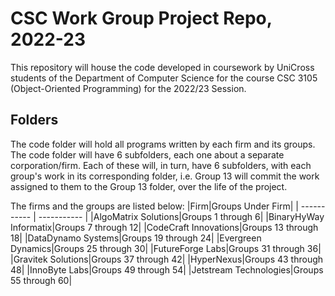 # CSC Work Group Project Repo, 2022-23
This repository will house the code developed in coursework by UniCross students of the Department of Computer Science for the course CSC 3105 (Object-Oriented Programming) for the 2022/23 Session.
## Folders
The code folder will hold all programs written by each firm and its groups. The code folder will have 6 subfolders, each one about a separate corporation/firm.
Each of these will, in turn, have 6 subfolders, with each group's work in its corresponding folder, i.e. Group 13 will commit the work assigned to them to the Group 13 folder, over the life of the project.

The firms and the groups are listed below:
|Firm|Groups Under Firm|
| ----------- | ----------- |
|AlgoMatrix Solutions|Groups 1 through 6|
|BinaryHyWay Informatix|Groups 7 through 12|
|CodeCraft Innovations|Groups 13 through 18|
|DataDynamo Systems|Groups 19 through 24|
|Evergreen Dynamics|Groups 25 through 30|
|FutureForge Labs|Groups 31 through 36|
|Gravitek Solutions|Groups 37 through 42|
|HyperNexus|Groups 43 through 48|
|InnoByte Labs|Groups 49 through 54|
|Jetstream Technologies|Groups 55 through 60|

